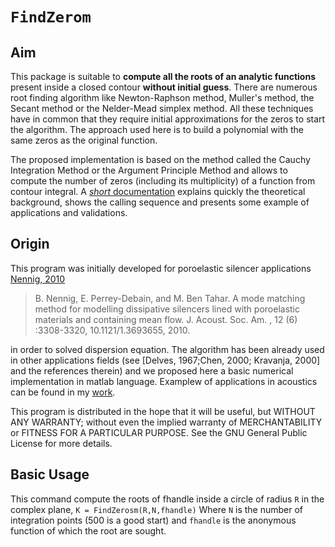 `FindZerom`
============


## Aim
This package is suitable to **compute all the roots of an analytic functions** present inside a closed contour **without initial guess**. There are numerous root finding algorithm like Newton-Raphson method, Muller's method, the Secant method or the Nelder-Mead simplex method. All these techniques have in common that they require initial approximations for the zeros to start the algorithm. The approach used here is to build a polynomial with the same zeros as the original function.

The proposed implementation is based on the method called the Cauchy Integration Method or the Argument Principle Method and allows to compute the number of zeros (including its multiplicity) of a function from contour integral. A [_short_ documentation](https://github.com/nennigb/FindZerosm/blob/master/Documentation/FindZerosm.pdf) explains quickly the theoretical background, shows the calling sequence and presents some example of applications and validations. 

## Origin
This program was initially developed for poroelastic silencer applications [Nennig, 2010](https://github.com/nennigb/FindZerosm/blob/master/Documentation/Nennig_et_al_jasa_2010.pdf) 

>B. Nennig, E. Perrey-Debain, and M. Ben Tahar. A mode matching method for modelling dissipative silencers lined with poroelastic materials and containing mean flow. J. Acoust. Soc. Am. , 12 (6) :3308-3320, 10.1121/1.3693655, 2010.

in order to solved dispersion equation. The algorithm has been already used in other applications fields (see [Delves, 1967;Chen, 2000; Kravanja, 2000] and the references therein) and we proposed  here a basic numerical implementation in matlab language. Examplew of applications in acoustics can be found in my [work](https://cv.archives-ouvertes.fr/benoit-nennig).

This program is distributed in the hope that it will be useful, but WITHOUT ANY WARRANTY; without even the implied warranty of MERCHANTABILITY or FITNESS FOR A PARTICULAR PURPOSE.  See the GNU General Public License for more details.

## Basic Usage
This command compute the roots of fhandle inside a circle of radius `R` in the complex plane,
`K = FindZerosm(R,N,fhandle)`
Where `N` is the number of integration points (500 is a good start) and `fhandle` is the anonymous function of which the root are sought. 


